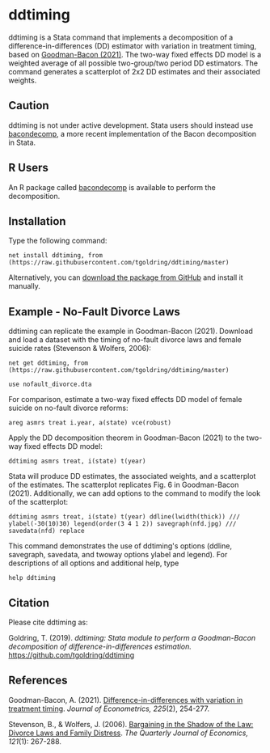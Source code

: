 # ddtiming

  ddtiming is a Stata command that implements a decomposition of a difference-in-differences (DD) estimator with variation in treatment timing, based on [Goodman-Bacon (2021)](https://doi.org/10.1016/j.jeconom.2021.03.014). The two-way fixed effects DD model is a weighted average of all possible two-group/two period DD estimators. The command generates a scatterplot of 2x2 DD estimates and their associated weights.

## Caution
ddtiming is not under active development. Stata users should instead use [bacondecomp](https://ideas.repec.org/c/boc/bocode/s458676.html), a more recent implementation of the Bacon decomposition in Stata.

## R Users
An R package called [bacondecomp](https://cran.r-project.org/web/packages/bacondecomp/index.html) is available to perform the decomposition.

## Installation
Type the following command:

    net install ddtiming, from (https://raw.githubusercontent.com/tgoldring/ddtiming/master)

Alternatively, you can [download the package from GitHub](https://github.com/tgoldring/ddtiming) and install it manually.

## Example - No-Fault Divorce Laws
ddtiming can replicate the example in Goodman-Bacon (2021). Download and load a dataset with the timing of no-fault divorce laws and female suicide rates (Stevenson & Wolfers, 2006):

    net get ddtiming, from (https://raw.githubusercontent.com/tgoldring/ddtiming/master)

    use nofault_divorce.dta

For comparison, estimate a two-way fixed effects DD model of female suicide on no-fault divorce reforms:

    areg asmrs treat i.year, a(state) vce(robust)

Apply the DD decomposition theorem in Goodman-Bacon (2021) to the two-way fixed effects DD model:

    ddtiming asmrs treat, i(state) t(year)

Stata will produce DD estimates, the associated weights, and a scatterplot of the estimates. The scatterplot replicates Fig. 6 in Goodman-Bacon (2021). Additionally, we can add options to the command to modify the look of the scatterplot:

    ddtiming asmrs treat, i(state) t(year) ddline(lwidth(thick)) ///
    ylabel(-30(10)30) legend(order(3 4 1 2)) savegraph(nfd.jpg) ///
    savedata(nfd) replace

This command demonstrates the use of ddtiming's options (ddline, savegraph, savedata, and twoway options ylabel and legend). For descriptions of all options and additional help, type

    help ddtiming

## Citation
Please cite ddtiming as:

Goldring, T. (2019). *ddtiming: Stata module to perform a Goodman-Bacon decomposition of difference-in-differences estimation.* https://github.com/tgoldring/ddtiming

## References
Goodman-Bacon, A. (2021). [Difference-in-differences with variation in treatment timing](https://doi.org/10.1016/j.jeconom.2021.03.014). *Journal of Econometrics, 225*(2), 254-277.

Stevenson, B., & Wolfers, J. (2006). [Bargaining in the Shadow of the Law: Divorce Laws and Family Distress](https://doi.org/10.1093/qje/121.1.267). *The Quarterly Journal of Economics, 121*(1): 267-288.